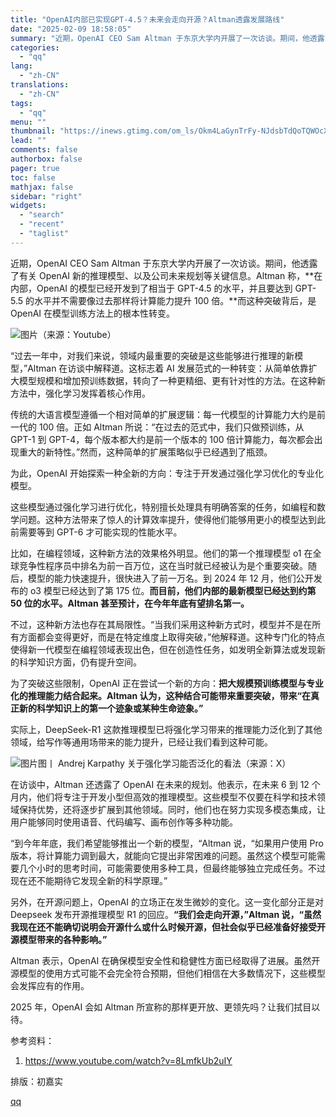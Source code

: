 ```yaml
---
title: "OpenAI内部已实现GPT-4.5？未来会走向开源？Altman透露发展路线"
date: "2025-02-09 18:58:05"
summary: "近期，OpenAI CEO Sam Altman 于东京大学内开展了一次访谈。期间，他透露了有关 O..."
categories:
  - "qq"
lang:
  - "zh-CN"
translations:
  - "zh-CN"
tags:
  - "qq"
menu: ""
thumbnail: "https://inews.gtimg.com/om_ls/Okm4LaGynTrFy-NJdsbTdQoTQWOcXzaia0ckNIWWobZdQAA_640360/0"
lead: ""
comments: false
authorbox: false
pager: true
toc: false
mathjax: false
sidebar: "right"
widgets:
  - "search"
  - "recent"
  - "taglist"
---
```


近期，OpenAI CEO Sam Altman 于东京大学内开展了一次访谈。期间，他透露了有关 OpenAI 新的推理模型、以及公司未来规划等关键信息。Altman 称，**在内部，OpenAI 的模型已经开发到了相当于 GPT-4.5 的水平，并且要达到 GPT-5.5 的水平并不需要像过去那样将计算能力提升 100 倍。**而这种突破背后，是 OpenAI 在模型训练方法上的根本性转变。

![图片](https://inews.gtimg.com/om_bt/OduIIEv1yHsE1Q-tDfisvZz5_R6omAwhpQWi8E0xFmM54AA/641)（来源：Youtube）

“过去一年中，对我们来说，领域内最重要的突破是这些能够进行推理的新模型，”Altman 在访谈中解释道。这标志着 AI 发展范式的一种转变：从简单依靠扩大模型规模和增加预训练数据，转向了一种更精细、更有针对性的方法。在这种新方法中，强化学习发挥着核心作用。

传统的大语言模型遵循一个相对简单的扩展逻辑：每一代模型的计算能力大约是前一代的 100 倍。正如 Altman 所说：“在过去的范式中，我们只做预训练，从 GPT-1 到 GPT-4，每个版本都大约是前一个版本的 100 倍计算能力，每次都会出现重大的新特性。”然而，这种简单的扩展策略似乎已经遇到了瓶颈。

为此，OpenAI 开始探索一种全新的方向：专注于开发通过强化学习优化的专业化模型。

这些模型通过强化学习进行优化，特别擅长处理具有明确答案的任务，如编程和数学问题。这种方法带来了惊人的计算效率提升，使得他们能够用更小的模型达到此前需要等到 GPT-6 才可能实现的性能水平。

比如，在编程领域，这种新方法的效果格外明显。他们的第一个推理模型 o1 在全球竞争性程序员中排名为前一百万位，这在当时就已经被认为是个重要突破。随后，模型的能力快速提升，很快进入了前一万名。到 2024 年 12 月，他们公开发布的 o3 模型已经达到了第 175 位。**而目前，他们内部的最新模型已经达到约第 50 位的水平。Altman 甚至预计，在今年年底有望排名第一。**

不过，这种新方法也存在其局限性。“当我们采用这种新方式时，模型并不是在所有方面都会变得更好，而是在特定维度上取得突破，”他解释道。这种专门化的特点使得新一代模型在编程领域表现出色，但在创造性任务，如发明全新算法或发现新的科学知识方面，仍有提升空间。

为了突破这些限制，OpenAI 正在尝试一个新的方向：**把大规模预训练模型与专业化的推理能力结合起来。Altman 认为，这种结合可能带来重要突破，带来“在真正新的科学知识上的第一个迹象或某种生命迹象。”**

实际上，DeepSeek-R1 这款推理模型已将强化学习带来的推理能力泛化到了其他领域，给写作等通用场带来的能力提升，已经让我们看到这种可能。

![图片](https://inews.gtimg.com/om_bt/O2ANAY4r_zM1UAd0Vq3Hi4D_g4HgdoPF-g09jGMe2evZkAA/641)图丨 Andrej Karpathy 关于强化学习能否泛化的看法（来源：X）

在访谈中，Altman 还透露了 OpenAI 在未来的规划。他表示，在未来 6 到 12 个月内，他们将专注于开发小型但高效的推理模型。这些模型不仅要在科学和技术领域保持优势，还将逐步扩展到其他领域。同时，他们也在努力实现多模态集成，让用户能够同时使用语音、代码编写、画布创作等多种功能。

“到今年年底，我们希望能够推出一个新的模型，“Altman 说，“如果用户使用 Pro 版本，将计算能力调到最大，就能向它提出非常困难的问题。虽然这个模型可能需要几个小时的思考时间，可能需要使用多种工具，但最终能够独立完成任务。不过现在还不能期待它发现全新的科学原理。”

另外，在开源问题上，OpenAI 的立场正在发生微妙的变化。这一变化部分正是对 Deepseek 发布开源推理模型 R1 的回应。**“我们会走向开源，”Altman 说，“虽然我现在还不能确切说明会开源什么或什么时候开源，但社会似乎已经准备好接受开源模型带来的各种影响。”**

Altman 表示，OpenAI 在确保模型安全性和稳健性方面已经取得了进展。虽然开源模型的使用方式可能不会完全符合预期，但他们相信在大多数情况下，这些模型会发挥应有的作用。

2025 年，OpenAI 会如 Altman 所宣称的那样更开放、更领先吗？让我们拭目以待。

参考资料：

1. https://www.youtube.com/watch?v=8LmfkUb2uIY

排版：初嘉实

[qq](https://new.qq.com/rain/a/20250209A05AZ800)
